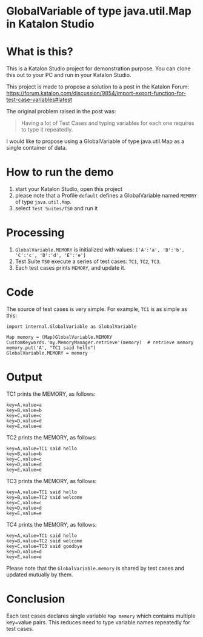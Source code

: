 GlobalVariable of type java.util.Map in Katalon Studio
==========

# What is this?

This is a Katalon Studio project for demonstration purpose.
You can clone this out to your PC and run in your Katalon Studio.

This project is made to propose a solution to a post in the Katalon Forum: https://forum.katalon.com/discussion/9854/import-export-function-for-test-case-variables#latest

The original problem raised in the post was:
>Having a lot of Test Cases and typing variables for each one requires to type it repeatedly.

I would like to propose using a GlobalVariable of type java.util.Map as a single container of data.

# How to run the demo

1. start your Katalon Studio, open this project
1. please note that a Profile `default` defines a GlobalVariable named `MEMORY` of type `java.util.Map`.
1. select `Test Suites/TS0` and run it

# Processing

1. `GlobalVariable.MEMORY` is initialized with values: `['A':'a', 'B':'b', 'C':'c', 'D':'d', 'E':'e']`
2. Test Suite `TS0` execute a series of test cases: `TC1`, `TC2`, `TC3`.
4. Each test cases prints `MEMORY`, and update it.

# Code
The source of test cases is very simple. For example, `TC1` is as simple as this:  
```
import internal.GlobalVariable as GlobalVariable

Map memory = (Map)GlobalVariable.MEMORY
CustomKeywords.'my.MemoryManager.retrieve'(memory)  # retrieve memory
memory.put('A', "TC1 said hello")
GlobalVariable.MEMORY = memory                      
```

# Output

TC1 prints the MEMORY, as follows:
```
key=A,value=a
key=B,value=b
key=C,value=c
key=D,value=d
key=E,value=e
```

TC2 prints the MEMORY, as follows:
```
key=A,value=TC1 said hello
key=B,value=b
key=C,value=c
key=D,value=d
key=E,value=e
```

TC3 prints the MEMORY, as follows:
```
key=A,value=TC1 said hello
key=B,value=TC2 said welcome
key=C,value=c
key=D,value=d
key=E,value=e
```

TC4 prints the MEMORY, as follows:
```
key=A,value=TC1 said hello
key=B,value=TC2 said welcome
key=C,value=TC3 said goodbye
key=D,value=d
key=E,value=e
```

Please note that the `GlobalVariable.memory` is shared by test cases and updated mutually by them.

# Conclusion

Each test cases declares single variable `Map memory` which contains multiple key=value pairs. This reduces need to type variable names repeatedly for test cases.
